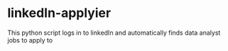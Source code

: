 # linkedIn-applyier
This python script logs in to linkedIn and automatically finds data analyst jobs to apply to
